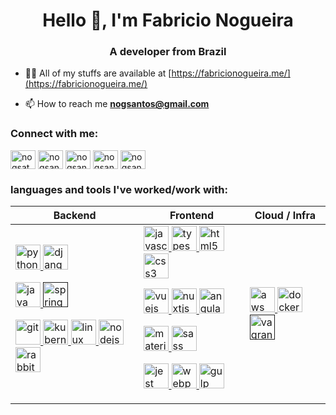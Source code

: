 <h1 align="center">Hello 👋, I'm Fabricio Nogueira</h1>
<h3 align="center">A developer from Brazil</h3>

- 👨‍💻 All of my stuffs are available at [https://fabricionogueira.me/](https://fabricionogueira.me/)

- 📫 How to reach me **nogsantos@gmail.com**

<p align="left">
<h3 align="left">Connect with me:</h3>
<a href="https://twitter.com/nogsatos" target="blank"><img align="center" src="https://cdn.jsdelivr.net/npm/simple-icons@3.0.1/icons/twitter.svg" alt="nogsatos" height="30" width="40" /></a>
<a href="https://linkedin.com/in/nogsantos" target="blank"><img align="center" src="https://cdn.jsdelivr.net/npm/simple-icons@3.0.1/icons/linkedin.svg" alt="nogsantos" height="30" width="40" /></a>
<a href="https://stackoverflow.com/users/nogsantos" target="blank"><img align="center" src="https://cdn.jsdelivr.net/npm/simple-icons@3.0.1/icons/stackoverflow.svg" alt="nogsantos" height="30" width="40" /></a>
<a href="https://dev.to/nogsantos" target="blank"><img align="center" src="https://cdn.jsdelivr.net/npm/simple-icons@3.0.1/icons/dev-dot-to.svg" alt="nogsantos" height="30" width="40" /></a>
<a href="https://codepen.io/nogsantos" target="blank"><img align="center" src="https://cdn.jsdelivr.net/npm/simple-icons@3.0.1/icons/codepen.svg" alt="nogsantos" height="30" width="40" /></a>
</p>

<h3 align="left">languages and tools I've worked/work with:</h3>

<table style="width:100%">
<thead>
  <tr>
    <th>Backend</th>
    <th>Frontend</th>
    <th>Cloud / Infra</th>
  </tr>
</thead>
<tbody>
  <tr>
    <td>
       <a href="https://www.python.org" target="_blank"> <img src="https://devicons.github.io/devicon/devicon.git/icons/python/python-original.svg" alt="python" width="40" height="40"/> </a> 
<a href="https://www.djangoproject.com/" target="_blank"> <img src="https://devicons.github.io/devicon/devicon.git/icons/django/django-original.svg" alt="django" width="40" height="40"/> </a> 

<a href="https://www.java.com" target="_blank"> <img src="https://devicons.github.io/devicon/devicon.git/icons/java/java-original-wordmark.svg" alt="java" width="40" height="40"/> </a>
<a href="" target="_blank"> <img src="https://www.vectorlogo.zone/logos/springio/springio-icon.svg" alt="spring" width="40" height="40"/> </a> 

<a href="https://git-scm.com/" target="_blank"> <img src="https://www.vectorlogo.zone/logos/git-scm/git-scm-icon.svg" alt="git" width="40" height="40"/> </a>
<a href="https://kubernetes.io" target="_blank"> <img src="https://www.vectorlogo.zone/logos/kubernetes/kubernetes-icon.svg" alt="kubernetes" width="40" height="40"/> </a> 
<a href="https://www.linux.org/" target="_blank"> <img src="https://devicons.github.io/devicon/devicon.git/icons/linux/linux-original.svg" alt="linux" width="40" height="40"/> </a> 
<a href="https://nodejs.org" target="_blank"> <img src="https://devicons.github.io/devicon/devicon.git/icons/nodejs/nodejs-original-wordmark.svg" alt="nodejs" width="40" height="40"/> </a> 
<a href="https://www.rabbitmq.com" target="_blank"> <img src="https://www.vectorlogo.zone/logos/rabbitmq/rabbitmq-icon.svg" alt="rabbitMQ" width="40" height="40"/> </a>
    </td>
    <td>
<a href="https://developer.mozilla.org/en-US/docs/Web/JavaScript" target="_blank"> <img src="https://devicons.github.io/devicon/devicon.git/icons/javascript/javascript-original.svg" alt="javascript" width="40" height="40"/> </a>
<a href="https://www.typescriptlang.org/" target="_blank"> <img src="https://devicons.github.io/devicon/devicon.git/icons/typescript/typescript-original.svg" alt="typescript" width="40" height="40"/> </a>
<a href="https://www.w3.org/html/" target="_blank"> <img src="https://devicons.github.io/devicon/devicon.git/icons/html5/html5-original-wordmark.svg" alt="html5" width="40" height="40"/> </a> 
<a href="https://www.w3schools.com/css/" target="_blank"> <img src="https://devicons.github.io/devicon/devicon.git/icons/css3/css3-original-wordmark.svg" alt="css3" width="40" height="40"/> </a>

<a href="https://vuejs.org/" target="_blank"> <img src="https://devicons.github.io/devicon/devicon.git/icons/vuejs/vuejs-original-wordmark.svg" alt="vuejs" width="40" height="40"/> </a>
<a href="https://nuxtjs.org/" target="_blank"> <img src="https://www.vectorlogo.zone/logos/nuxtjs/nuxtjs-icon.svg" alt="nuxtjs" width="40" height="40"/> </a>
<a href="https://angular.io" target="_blank"> <img src="https://devicons.github.io/devicon/devicon.git/icons/angularjs/angularjs-original.svg" alt="angularjs" width="40" height="40"/> </a>

<a href="https://materializecss.com/" target="_blank"> <img src="https://raw.githubusercontent.com/prplx/svg-logos/5585531d45d294869c4eaab4d7cf2e9c167710a9/svg/materialize.svg" alt="materialize" width="40" height="40"/> </a> 
<a href="https://sass-lang.com" target="_blank"> <img src="https://devicons.github.io/devicon/devicon.git/icons/sass/sass-original.svg" alt="sass" width="40" height="40"/> </a>


<a href="https://jestjs.io" target="_blank"> <img src="https://www.vectorlogo.zone/logos/jestjsio/jestjsio-icon.svg" alt="jest" width="40" height="40"/> </a>
<a href="https://webpack.js.org" target="_blank"> <img src="https://devicons.github.io/devicon/devicon.git/icons/webpack/webpack-original.svg" alt="webpack" width="40" height="40"/> </a> 
<a href="https://gulpjs.com" target="_blank"> <img src="https://devicons.github.io/devicon/devicon.git/icons/gulp/gulp-plain.svg" alt="gulp" width="40" height="40"/> </a>
      </td>
          <td>
    <a href="https://aws.amazon.com" target="_blank"> <img src="https://devicons.github.io/devicon/devicon.git/icons/amazonwebservices/amazonwebservices-original-wordmark.svg" alt="aws" width="40" height="40"/> </a> 
<a href="https://www.docker.com/" target="_blank"> <img src="https://devicons.github.io/devicon/devicon.git/icons/docker/docker-original-wordmark.svg" alt="docker" width="40" height="40"/> </a> 
<a href="" target="_blank"> <img src="https://www.vectorlogo.zone/logos/vagrantup/vagrantup-icon.svg" alt="vagrant" width="40" height="40"/> </a>
    </td>
  </tr>
</tbody>
</table>
